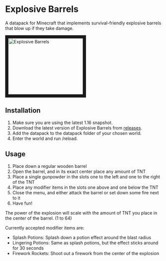 # Explosive Barrels
A datapack for Minecraft that implements survival-friendly explosive barrels that blow up if they take damage.

<a href="http://www.youtube.com/watch?feature=player_embedded&v=ldKo5V1NPsE" target="_blank"><img src="http://img.youtube.com/vi/ldKo5V1NPsE/0.jpg" alt="Explosive Barrels" width="240" height="180" border="10" /></a>

## Installation
1. Make sure you are using the latest 1.16 snapshot.
2. Download the latest version of Explosive Barrels from [releases](https://github.com/Axoonium/ExplosiveBarrels/releases).
3. Add the datapack to the datapack folder of your chosen world.
4. Enter the world and run /reload.

## Usage
1. Place down a regular wooden barrel
2. Open the barrel, and in its exact center place any amount of TNT
3. Place a single gunpowder in the slots one to the left and one to the right of the TNT
4. Place any modifier items in the slots one above and one below the TNT
5. Close the menu, and either attack the barrel or set down some fire next to it
6. Have fun!

The power of the explosion will scale with the amount of TNT you place in the center of the barrel. (1 to 64)

Currently accepted modifier items are:
* Splash Potions: Splash down a potion effect around the blast radius
* Lingering Potions: Same as splash potions, but the effect sticks around for 30 seconds
* Firework Rockets: Shoot out a firework from the center of the explosion
